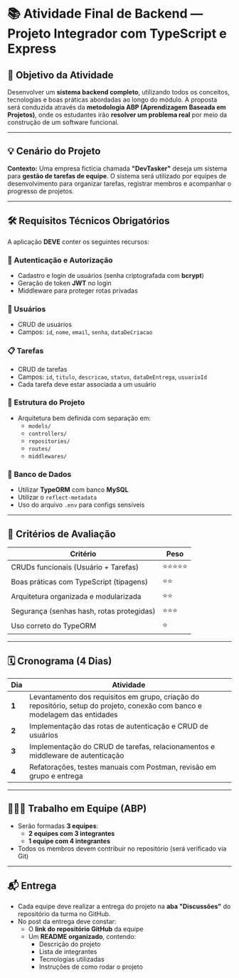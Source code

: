# 📚 Atividade Final de Backend — Projeto Integrador com TypeScript e Express

## 🎯 Objetivo da Atividade

Desenvolver um **sistema backend completo**, utilizando todos os conceitos, tecnologias e boas práticas abordadas ao longo do módulo. A proposta será conduzida através da **metodologia ABP (Aprendizagem Baseada em Projetos)**, onde os estudantes irão **resolver um problema real** por meio da construção de um software funcional.

---

## 💡 Cenário do Projeto

**Contexto:** Uma empresa fictícia chamada **"DevTasker"** deseja um sistema para **gestão de tarefas de equipe**. O sistema será utilizado por equipes de desenvolvimento para organizar tarefas, registrar membros e acompanhar o progresso de projetos.

---

## 🛠️ Requisitos Técnicos Obrigatórios

A aplicação **DEVE** conter os seguintes recursos:

### 🔐 Autenticação e Autorização
- Cadastro e login de usuários (senha criptografada com **bcrypt**)
- Geração de token **JWT** no login
- Middleware para proteger rotas privadas

### 👥 Usuários
- CRUD de usuários
- Campos: `id`, `nome`, `email`, `senha`, `dataDeCriacao`

### 📋 Tarefas
- CRUD de tarefas
- Campos: `id`, `titulo`, `descricao`, `status`, `dataDeEntrega`, `usuarioId`
- Cada tarefa deve estar associada a um usuário

### 📁 Estrutura do Projeto
- Arquitetura bem definida com separação em:
  - `models/`
  - `controllers/`
  - `repositories/`
  - `routes/`
  - `middlewares/`

### 🧠 Banco de Dados
- Utilizar **TypeORM** com banco **MySQL**
- Utilizar o `reflect-metadata`
- Uso do arquivo `.env` para configs sensíveis

---

## 🧪 Critérios de Avaliação

| Critério | Peso |
|---------|------|
| CRUDs funcionais (Usuário + Tarefas) | ⭐⭐⭐⭐⭐ |
| Boas práticas com TypeScript (tipagens) | ⭐⭐ |
| Arquitetura organizada e modularizada | ⭐⭐ |
| Segurança (senhas hash, rotas protegidas) | ⭐⭐⭐ |
| Uso correto do TypeORM | ⭐ |

---

## 🗓️ Cronograma (4 Dias)

| Dia | Atividade |
|-----|-----------|
| **1** | Levantamento dos requisitos em grupo, criação do repositório, setup do projeto, conexão com banco e modelagem das entidades |
| **2** | Implementação das rotas de autenticação e CRUD de usuários |
| **3** | Implementação do CRUD de tarefas, relacionamentos e middleware de autenticação |
| **4** | Refatorações, testes manuais com Postman, revisão em grupo e entrega |

---

## 👨‍👩‍👦 Trabalho em Equipe (ABP)

- Serão formadas **3 equipes**:
  - **2 equipes com 3 integrantes**
  - **1 equipe com 4 integrantes**
- Todos os membros devem contribuir no repositório (será verificado via Git)

---

## 📬 Entrega

- Cada equipe deve realizar a entrega do projeto na **aba "Discussões"** do repositório da turma no GitHub.
- No post da entrega deve constar:
  - O **link do repositório GitHub** da equipe
  - Um **README organizado**, contendo:
    - Descrição do projeto
    - Lista de integrantes
    - Tecnologias utilizadas
    - Instruções de como rodar o projeto
